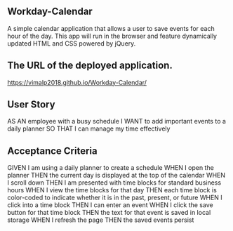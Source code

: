 ## Workday-Calendar

A simple calendar application that allows a user to save events for each hour of the day. This app will run in the browser and feature dynamically updated HTML and CSS powered by jQuery.

## The URL of the deployed application.
https://vimalp2018.github.io/Workday-Calendar/

## User Story

AS AN employee with a busy schedule I WANT to add important events to a daily planner SO THAT I can manage my time effectively


## Acceptance Criteria

GIVEN I am using a daily planner to create a schedule WHEN I open the planner THEN the current day is displayed at the top of the calendar WHEN I scroll down THEN I am presented with time blocks for standard business hours WHEN I view the time blocks for that day THEN each time block is color-coded to indicate whether it is in the past, present, or future WHEN I click into a time block THEN I can enter an event WHEN I click the save button for that time block THEN the text for that event is saved in local storage WHEN I refresh the page THEN the saved events persist